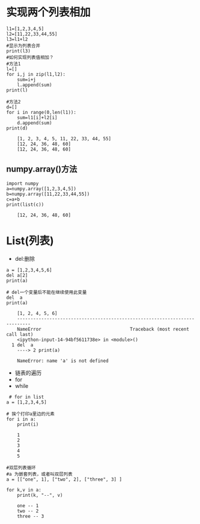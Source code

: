 实现两个列表相加
===

```
l1=[1,2,3,4,5]
l2=[11,22,33,44,55]
l3=l1+l2
#显示为列表合并
print(l3)
#如何实现列表值相加？
#方法1
l=[]
for i,j in zip(l1,l2):
    sum=i+j
    l.append(sum)
print(l)

#方法2
d=[]
for i in range(0,len(l1)):
    sum=l1[i]+l2[i]
    d.append(sum)
print(d)
```

        [1, 2, 3, 4, 5, 11, 22, 33, 44, 55]
        [12, 24, 36, 48, 60]
        [12, 24, 36, 48, 60]
        
## numpy.array()方法
  ```
  import numpy
a=numpy.array([1,2,3,4,5])
b=numpy.array([11,22,33,44,55])
c=a+b
print(list(c))
```

        [12, 24, 36, 48, 60]

# List(列表)
* del:删除
```
a = [1,2,3,4,5,6]
del a[2]
print(a)

# del一个变量后不能在继续使用此变量
del  a
print(a)
```
        [1, 2, 4, 5, 6]
        ---------------------------------------------------------------------------
        NameError                                 Traceback (most recent call last)
        <ipython-input-14-94bf5611738e> in <module>()
      1 del  a
        ----> 2 print(a)

        NameError: name 'a' is not defined
        
 * 链表的遍历
 *  for
 *  while
```
 # for in list
a = [1,2,3,4,5]

# 挨个打印a里边的元素
for i in a:
    print(i)
```
        1
        2
        3
        4
        5
```
#双层列表循环
#a 为嵌套列表，或者叫双层列表
a = [["one", 1], ["two", 2], ["three", 3] ]

for k,v in a:
    print(k, "--", v)
```
        one -- 1
        two -- 2
        three -- 3
